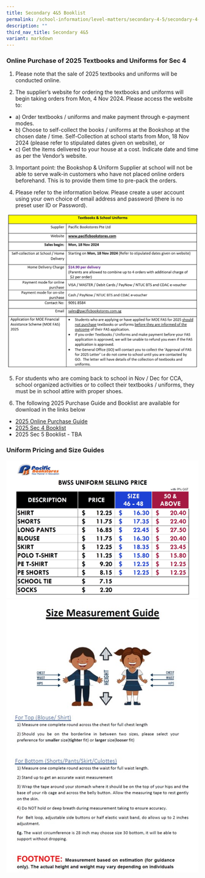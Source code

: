 ```yaml
---
title: Secondary 4&5 Booklist
permalink: /school-information/level-matters/secondary-4-5/secondary-4-5-booklist/
description: ""
third_nav_title: Secondary 4&5
variant: markdown
---
```

### Online Purchase of 2025 Textbooks and Uniforms for Sec 4

1. Please note that the sale of 2025 textbooks and uniforms will be conducted online.

2. The supplier’s website for ordering the textbooks and uniforms will begin taking orders from Mon, 4 Nov 2024. Please access the website to: 
* a)	Order textbooks / uniforms and make payment through e-payment modes. 
* b)	Choose to self-collect the books / uniforms at the Bookshop at the chosen date / time. Self-Collection at school starts from Mon, 18 Nov 2024 (please refer to stipulated dates given on website), or 
* c)	Get the items delivered to your house at a cost.  Indicate date and time as per the Vendor’s website.

3. Important point: the Bookshop & Uniform Supplier at school will not be able to serve walk-in customers who have not placed online orders beforehand.  This is to provide them time to pre-pack the orders. 

4. Please refer to the information below. Please create a user account using your own choice of email address and password (there is no preset user ID or Password).

![Online Purchase Instructions](/images/School%20Information/Booklist%20and%20Uniform/2025_Online_purchase_Instructions.jpg)

5.	For students who are coming back to school in Nov / Dec for CCA, school organized activities or to collect their textbooks / uniforms, they must be in school attire with proper shoes.

6. The following 2025 Purchase Guide and Booklist are available for download in the links below

* [2025 Online Purchase Guide](/files/Book%20Lists/2025/Online_Purchase_Guide.pdf)
* [2025 Sec 4 Booklist](/files/Book%20Lists/2025/S4_Booklist_2025.pdf)
* 2025 Sec 5 Booklist - TBA


### Uniform Pricing and Size Guides
![](/images/School%20Information/Booklist%20and%20Uniform/2025_uniform_price_list.jpg)
![](/images/Size%20guide.jpg)